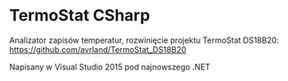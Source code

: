 # TermoStat CSharp
Analizator zapisów temperatur, rozwinięcie projektu TermoStat DS18B20:
https://github.com/avrland/TermoStat_DS18B20

Napisany w Visual Studio 2015 pod najnowszego .NET
